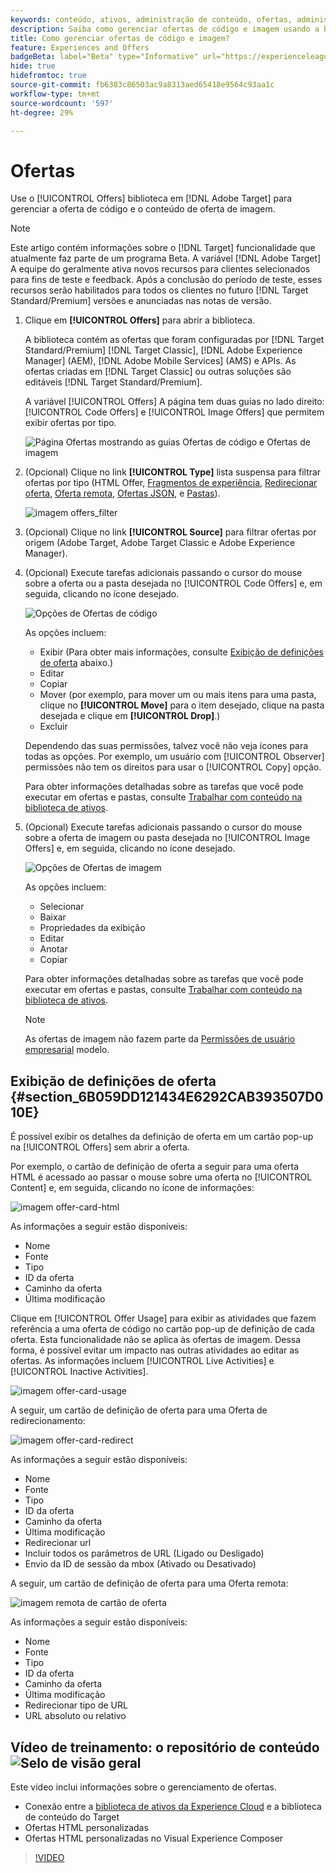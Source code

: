 ```yaml
---
keywords: conteúdo, ativos, administração de conteúdo, ofertas, administração de ativos, inserção do modo de seleção, modo de seleção
description: Saiba como gerenciar ofertas de código e imagem usando a biblioteca de ofertas.
title: Como gerenciar ofertas de código e imagem?
feature: Experiences and Offers
badgeBeta: label="Beta" type="Informative" url="https://experienceleague.adobe.com/docs/target/using/introduction/intro.html?lang=pt-BR#beta newtab=true" tooltip="O que são recursos beta no  [!DNL Adobe Target]."
hide: true
hidefromtoc: true
source-git-commit: fb6383c86503ac9a8313aed65418e9564c93aa1c
workflow-type: tm+mt
source-wordcount: '597'
ht-degree: 29%

---
```


# Ofertas

Use o [!UICONTROL Offers] biblioteca em [!DNL Adobe Target] para gerenciar a oferta de código e o conteúdo de oferta de imagem.

>[!NOTE]
>
>Este artigo contém informações sobre o [!DNL Target] funcionalidade que atualmente faz parte de um programa Beta. A variável [!DNL Adobe Target] A equipe do geralmente ativa novos recursos para clientes selecionados para fins de teste e feedback. Após a conclusão do período de teste, esses recursos serão habilitados para todos os clientes no futuro [!DNL Target Standard/Premium] versões e anunciadas nas notas de versão.

1. Clique em **[!UICONTROL Offers]** para abrir a biblioteca.

   A biblioteca contém as ofertas que foram configuradas por [!DNL Target Standard/Premium] [!DNL Target Classic], [!DNL Adobe Experience Manager] (AEM), [!DNL Adobe Mobile Services] (AMS) e APIs. As ofertas criadas em [!DNL Target Classic] ou outras soluções são editáveis [!DNL Target Standard/Premium].

   A variável [!UICONTROL Offers] A página tem duas guias no lado direito: [!UICONTROL Code Offers] e [!UICONTROL Image Offers] que permitem exibir ofertas por tipo.

   ![Página Ofertas mostrando as guias Ofertas de código e Ofertas de imagem](/help/main/c-experiences/c-manage-content/assets/offers-page.png)

1. (Opcional) Clique no link **[!UICONTROL Type]** lista suspensa para filtrar ofertas por tipo (HTML Offer, [Fragmentos de experiência](/help/main/c-experiences/c-manage-content/aem-experience-fragments.md), [Redirecionar oferta](/help/main/c-experiences/c-manage-content/offer-redirect.md), [Oferta remota](/help/main/c-experiences/c-manage-content/about-remote-offers.md), [Ofertas JSON](/help/main/c-experiences/c-manage-content/create-json-offer.md), e [Pastas](/help/main/c-experiences/c-manage-content/create-content-folder.md)).

   ![imagem offers_filter](assets/offers_filter.png)

1. (Opcional) Clique no link **[!UICONTROL Source]** para filtrar ofertas por origem (Adobe Target, Adobe Target Classic e Adobe Experience Manager).

1. (Opcional) Execute tarefas adicionais passando o cursor do mouse sobre a oferta ou a pasta desejada no [!UICONTROL Code Offers] e, em seguida, clicando no ícone desejado.

   ![Opções de Ofertas de código](assets/offer-picker-large.png)

   As opções incluem:

   * Exibir (Para obter mais informações, consulte [Exibição de definições de oferta](#section_6B059DD121434E6292CAB393507D010E) abaixo.)
   * Editar
   * Copiar 
   * Mover (por exemplo, para mover um ou mais itens para uma pasta, clique no **[!UICONTROL Move]** para o item desejado, clique na pasta desejada e clique em **[!UICONTROL Drop]**.)
   * Excluir

   Dependendo das suas permissões, talvez você não veja ícones para todas as opções. Por exemplo, um usuário com [!UICONTROL Observer] permissões não tem os direitos para usar o [!UICONTROL Copy] opção.

   Para obter informações detalhadas sobre as tarefas que você pode executar em ofertas e pastas, consulte [Trabalhar com conteúdo na biblioteca de ativos](/help/main/c-experiences/c-manage-content/assets-working.md).

1. (Opcional) Execute tarefas adicionais passando o cursor do mouse sobre a oferta de imagem ou pasta desejada no [!UICONTROL Image Offers] e, em seguida, clicando no ícone desejado.

   ![Opções de Ofertas de imagem](/help/main/c-experiences/c-manage-content/assets/image-offers-icons.png)

   As opções incluem:

   * Selecionar
   * Baixar
   * Propriedades da exibição
   * Editar
   * Anotar
   * Copiar 

   Para obter informações detalhadas sobre as tarefas que você pode executar em ofertas e pastas, consulte [Trabalhar com conteúdo na biblioteca de ativos](/help/main/c-experiences/c-manage-content/assets-working.md).

   >[!NOTE]
   >
   >As ofertas de imagem não fazem parte da [Permissões de usuário empresarial](/help/main/administrating-target/c-user-management/property-channel/property-channel.md) modelo.


## Exibição de definições de oferta {#section_6B059DD121434E6292CAB393507D010E}

É possível exibir os detalhes da definição de oferta em um cartão pop-up na [!UICONTROL Offers] sem abrir a oferta.

Por exemplo, o cartão de definição de oferta a seguir para uma oferta HTML é acessado ao passar o mouse sobre uma oferta no [!UICONTROL Content] e, em seguida, clicando no ícone de informações:

![imagem offer-card-html](assets/offer-card-html.png)

As informações a seguir estão disponíveis:

* Nome
* Fonte
* Tipo
* ID da oferta
* Caminho da oferta
* Última modificação

Clique em [!UICONTROL Offer Usage] para exibir as atividades que fazem referência a uma oferta de código no cartão pop-up de definição de cada oferta. Esta funcionalidade não se aplica às ofertas de imagem. Dessa forma, é possível evitar um impacto nas outras atividades ao editar as ofertas. As informações incluem [!UICONTROL Live Activities] e [!UICONTROL Inactive Activities].

![imagem offer-card-usage](assets/offer-card-usage.png)

A seguir, um cartão de definição de oferta para uma Oferta de redirecionamento:

![imagem offer-card-redirect](assets/offer-card-redirect.png)

As informações a seguir estão disponíveis:

* Nome
* Fonte
* Tipo
* ID da oferta
* Caminho da oferta
* Última modificação
* Redirecionar url
* Incluir todos os parâmetros de URL (Ligado ou Desligado)
* Envio da ID de sessão da mbox (Ativado ou Desativado)

A seguir, um cartão de definição de oferta para uma Oferta remota:

![imagem remota de cartão de oferta](assets/offer-card-remote.png)

As informações a seguir estão disponíveis:

* Nome
* Fonte
* Tipo
* ID da oferta
* Caminho da oferta
* Última modificação
* Redirecionar tipo de URL
* URL absoluto ou relativo

## Vídeo de treinamento: o repositório de conteúdo ![Selo de visão geral](/help/main/assets/overview.png)

Este vídeo inclui informações sobre o gerenciamento de ofertas.

* Conexão entre a [biblioteca de ativos da Experience Cloud](https://experienceleague.adobe.com/docs/core-services/interface/assets/creative-cloud.html) e a biblioteca de conteúdo do Target
* Ofertas HTML personalizadas
* Ofertas HTML personalizadas no Visual Experience Composer

>[!VIDEO](https://video.tv.adobe.com/v/17387)